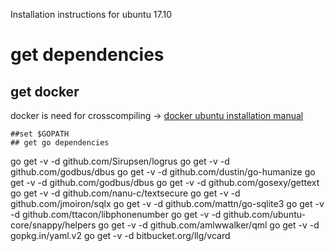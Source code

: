 Installation instructions for ubuntu 17.10

# get dependencies


## get docker
docker is need for crosscompiling ->
[docker ubuntu installation manual](https://docs.docker.com/engine/installation/linux/docker-ce/ubuntu/)


<!-- ## get go-qml dependencies
```
sudo add-apt-repository ppa:ubuntu-sdk-team/ppa
sudo apt-get update
sudo apt-get install qtdeclarative5-dev qtbase5-private-dev qtdeclarative5-private-dev libqt5opengl5-dev qtdeclarative5-qtquick2-plugin
sudo ln -s /usr/include/x86_64-linux-gnu/qt5/QtCore/5.9.1/QtCore /usr/include/
```


## get go lang

```
# This will give you the latest version of go
snap install --classic go -->

```
##set $GOPATH
## get go dependencies
```
go get -v -d github.com/Sirupsen/logrus
go get -v -d github.com/godbus/dbus
go get -v -d github.com/dustin/go-humanize
go get -v -d github.com/godbus/dbus
go get -v -d github.com/gosexy/gettext
go get -v -d github.com/nanu-c/textsecure
go get -v -d github.com/jmoiron/sqlx
go get -v -d github.com/mattn/go-sqlite3
go get -v -d github.com/ttacon/libphonenumber
go get -v -d github.com/ubuntu-core/snappy/helpers
go get -v -d github.com/amlwwalker/qml
go get -v -d gopkg.in/yaml.v2
go get -v -d bitbucket.org/llg/vcard
```

